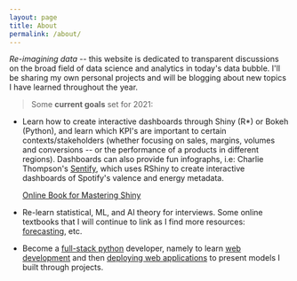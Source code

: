 ```yaml
---
layout: page
title: About
permalink: /about/
---
```


*Re-imagining data* -- this website is dedicated to transparent discussions on the broad field of data science and analytics in today's data bubble. I'll be sharing my own personal projects and will be blogging about new topics I have learned throughout the year.

> Some **current goals** set for 2021:

* Learn how to create interactive dashboards through Shiny (R*) or Bokeh (Python), and learn which KPI's are important to certain contexts/stakeholders (whether focusing on sales, margins, volumes and conversions -- or the performance of a products in different regions). Dashboards can also provide fun infographs, i.e: Charlie Thompson's [Sentify](http://www.rcharlie.net/sentify/), which uses RShiny to create interactive dashboards of Spotify's valence and energy metadata.

  [Online Book for Mastering Shiny](https://mastering-shiny.org/)

* Re-learn statistical, ML, and AI theory  for interviews. Some online textbooks that I will continue to link as I find more resources: [forecasting](https://otexts.com/fpp2/), etc.

* Become a [full-stack python](https://www.fullstackpython.com/) developer, namely to learn [web development](https://www.fullstackpython.com/web-development.html) and then [deploying web applications](https://www.fullstackpython.com/deployment.html) to present models I built through projects.